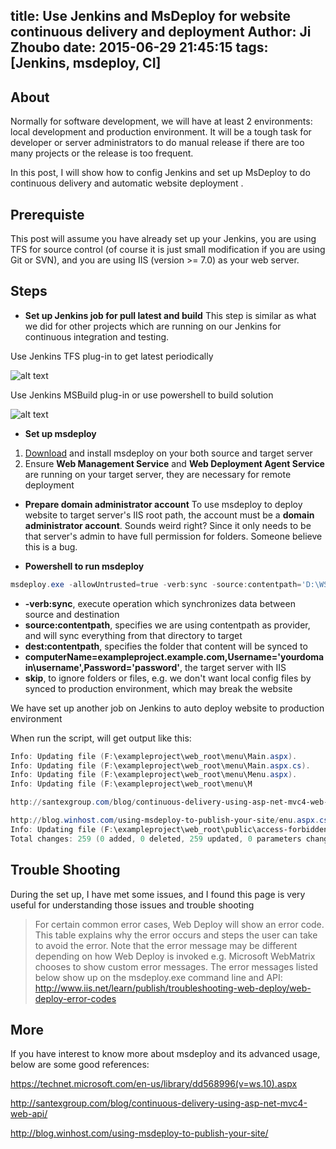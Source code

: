 title: Use Jenkins and MsDeploy for website continuous delivery and deployment
Author: Ji Zhoubo
date: 2015-06-29 21:45:15
tags: [Jenkins, msdeploy, CI]
---
## About
Normally for software development, we will have at least 2 environments: local development and production environment.  It will be a tough task for developer or server administrators to do manual release if there are too many projects or the release is too frequent.

In this post, I will show how to config Jenkins and set up MsDeploy to do continuous delivery and automatic website deployment .

## Prerequiste
This post will assume you have already set up your Jenkins, you are using TFS for source control (of course it is just small modification if you are using Git or SVN), and you are using IIS (version >= 7.0) as your web server.

## Steps
- **Set up Jenkins job for pull latest and build**
 This step is similar as what we did for other projects which are running on our Jenkins for continuous integration and testing.
 
 Use Jenkins TFS plug-in to get latest periodically

 ![alt text](https://lh3.googleusercontent.com/GLDdbnZI1dwKKa69vwSFJrteO6pBnVbtWEXmM2usz3wGPFskSCPZ6SLq9vQUD5USK_VLXQf6_prr6UM=w1566-h620)
 
 Use Jenkins MSBuild plug-in or use powershell to build solution

 ![alt text](https://lh6.googleusercontent.com/NZaaq3_pH8o6L75S_-0Rgw5wPvGpj4NkULMitpxBI_bU_P4WQqUl9PoPC1wOX3Kwy5ThSAFx5En-R5A=w1566-h620)


- **Set up msdeploy**
 1. [Download](http://www.iis.net/downloads/microsoft/web-deploy) and install msdeploy on your both source and target server
 2. Ensure **Web Management Service** and **Web Deployment Agent Service** are running on your target server, they are necessary for remote deployment


- **Prepare domain administrator account**
 To use msdeploy to deploy website to target server's IIS root path, the account must be a **domain administrator account**.
 Sounds weird right? Since it only needs to be that server's admin to have full permission for folders. Someone believe this is a bug.


- **Powershell to run msdeploy**
 ```ps1
 msdeploy.exe -allowUntrusted=true -verb:sync -source:contentpath='D:\WS\ExampleProject' -dest:contentpath=F:\webfolder,computerName=exampleproject.example.com,Username='yourdomain\username',Password='password' -skip:objectName=dirPath,absolutePath="config" -skip:objectName=filePath,absolutePath="web.config"
 ```

 - **-verb:sync**, execute operation which synchronizes data between source and destination
 - **source:contentpath**, specifies we are using contentpath as provider, and will sync everything from that directory to target
 - **dest:contentpath**, specifies the folder that content will be synced to
 - **computerName=exampleproject.example.com,Username='yourdomain\username',Password='password'**, the target server with IIS
 - **skip**, to ignore folders or files, e.g. we don't want local config files by synced to production environment, which may break the website


 We have set up another job on Jenkins to auto deploy website to production environment

 When run the script, will get output like this:
 ```ps1
 Info: Updating file (F:\exampleproject\web_root\menu\Main.aspx).
 Info: Updating file (F:\exampleproject\web_root\menu\Main.aspx.cs).
 Info: Updating file (F:\exampleproject\web_root\menu\Menu.aspx).
 Info: Updating file (F:\exampleproject\web_root\menu\M

 http://santexgroup.com/blog/continuous-delivery-using-asp-net-mvc4-web-api/

 http://blog.winhost.com/using-msdeploy-to-publish-your-site/enu.aspx.cs).
 Info: Updating file (F:\exampleproject\web_root\public\access-forbidden.html).
 Total changes: 259 (0 added, 0 deleted, 259 updated, 0 parameters changed, 21623463 bytes copied)
 ```


## Trouble Shooting
During the set up, I have met some issues, and I found this page is very useful for understanding those issues and trouble shooting
> For certain common error cases, Web Deploy will show an error code. This table explains why the error occurs and steps the user can take to avoid the error. Note that the error message may be different depending on how Web Deploy is invoked e.g. Microsoft WebMatrix chooses to show custom error messages. The error messages listed below show up on the msdeploy.exe command line and API:
http://www.iis.net/learn/publish/troubleshooting-web-deploy/web-deploy-error-codes


## More
If you have interest to know more about msdeploy and its advanced usage, below are some good references:

 https://technet.microsoft.com/en-us/library/dd568996(v=ws.10).aspx

 http://santexgroup.com/blog/continuous-delivery-using-asp-net-mvc4-web-api/

 http://blog.winhost.com/using-msdeploy-to-publish-your-site/
